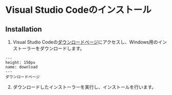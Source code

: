 # Visual Studio Codeのインストール

## Installation

1. Visual Studio Codeの[ダウンロードページ](https://code.visualstudio.com/download)にアクセスし、Windows用のインストーラーをダウンロードします。

```{figure} ../contents/env/images/vscode/download.png
---
height: 150px
name: download
---
ダウンロードページ
```

2. ダウンロードしたインストーラーを実行し、インストールを行います。